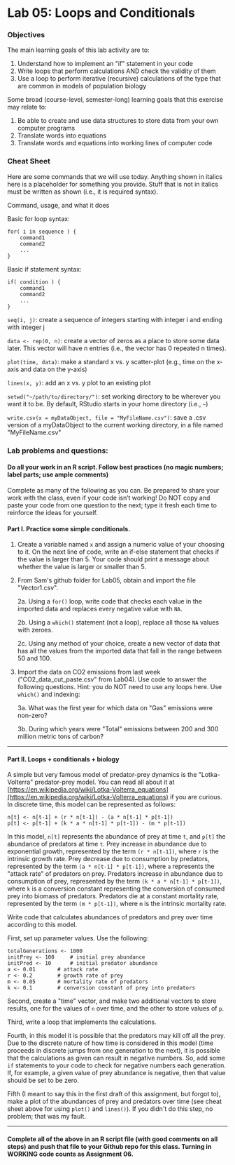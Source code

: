 # Lab 05: Loops and Conditionals### ObjectivesThe main learning goals of this lab activity are to:  1.	Understand how to implement an "if" statement in your code2.	Write loops that perform calculations AND check the validity of them3.	Use a loop to perform iterative (recursive) calculations of the type that are common in models of population biologySome broad (course-level, semester-long) learning goals that this exercise may relate to:1.	Be able to create and use data structures to store data from your own computer programs2.	Translate words into equations3.	Translate words and equations into working lines of computer code### Cheat SheetHere are some commands that we will use today.  Anything shown in italics here is a placeholder for something you provide.  Stuff that is not in italics must be written as shown (i.e., it is required syntax).Command, usage, and what it doesBasic for loop syntax:
	for( i in sequence ) {		command1			command2			...			}	Basic if statement syntax:
	if( condition ) {		command1			command2			...			}	`seq(i, j)`: create a sequence of integers starting with integer i and ending with integer j`data <- rep(0, n)`: create a vector of zeros as a place to store some data later.  This vector will have n entries (i.e., the vector has 0 repeated n times).`plot(time, data)`: make a standard x vs. y scatter-plot (e.g., time on the x-axis and data on the y-axis)
`lines(x, y)`: add an x vs. y plot to an existing plot
`setwd("~/path/to/directory/")`: set working directory to be wherever you want it to be.  By default, RStudio starts in your home directory (i.e., `~`)
`write.csv(x = myDataObject, file = "MyFileName.csv")`: save a .csv version of a myDataObject to the current working directory, in a file named "MyFileName.csv"### Lab problems and questions: 
#### Do all your work in an R script. Follow best practices (no magic numbers; label parts; use ample comments)
Complete as many of the following as you can.  Be prepared to share your work with the class, even if your code isn’t working!  Do NOT copy and paste your code from one question to the next; type it fresh each time to reinforce the ideas for yourself.#### Part I.  Practice some simple conditionals.1.	Create a variable named `x` and assign a numeric value of your choosing to it.  On the next line of code, write an if-else statement that checks if the value is larger than 5.  Your code should print a message about whether the value is larger or smaller than 5.2.	From Sam's github folder for Lab05, obtain and import the file "Vector1.csv".    
	2a. Using a `for()` loop, write code that checks each value in the imported data and replaces every negative value with `NA`.  
	2b. Using a `which()` statement (not a loop), replace all those `NA` values with zeroes.  
	2c. Using any method of your choice, create a new vector of data that has all the values from the imported data that fall in the range between 50 and 100. 
	
3. Import the data on CO2 emissions from last week ("CO2_data_cut_paste.csv" from Lab04).  Use code to answer the following questions.  Hint: you do NOT need to use any loops here.  Use `which()` and indexing:
	3a. What was the first year for which data on "Gas" emissions were non-zero?
	3b. During which years were "Total" emissions between 200 and 300 million metric tons of carbon?

<hr>

#### Part II. Loops + conditionals + biology

A simple but very famous model of predator-prey dynamics is the "Lotka-Volterra" predator-prey model.  You can read all about it at [https://en.wikipedia.org/wiki/Lotka-Volterra_equations](https://en.wikipedia.org/wiki/Lotka-Volterra_equations) if you are curious.  In discrete time, this model can be represented as follows:

	n[t] <- n[t-1] + (r * n[t-1]) - (a * n[t-1] * p[t-1])
	p[t] <- p[t-1] + (k * a * n[t-1] * p[t-1]) - (m * p[t-1])

In this model, `n[t]` represents the abundance of prey at time `t`, and `p[t]` the abundance of predators at time `t`.  Prey increase in abundance due to exponential growth, represented by the term `(r * n[t-1])`, where `r` is the intrinsic growth rate.  Prey decrease due to consumption by predators, represented by the term `(a * n[t-1] * p[t-1])`, where `a` represents the "attack rate" of predators on prey.  Predators increase in abundance due to consumption of prey, represented by the term `(k * a * n[t-1] * p[t-1])`, where `k` is a conversion constant representing the conversion of consumed prey into biomass of predators.  Predators die at a constant mortality rate, represented by the term `(m * p[t-1])`, where `m` is the intrinsic mortality rate.

Write code that calculates abundances of predators and prey over time according to this model. 

First, set up parameter values.  Use the following: 


	totalGenerations <- 1000
	initPrey <- 100 	# initial prey abundance
	initPred <- 10		# initial predator abundance
	a <- 0.01 		# attack rate
	r <- 0.2 		# growth rate of prey
	m <- 0.05 		# mortality rate of predators
	k <- 0.1 		# conversion constant of prey into predators
	
Second, create a "time" vector, and make two additional vectors to store results, one for the values of `n` over time, and the other to store values of `p`.

Third, write a loop that implements the calculations.

Fourth, in this model it is possible that the predators may kill off all the prey.  Due to the discrete nature of how time is considered in this model (time proceeds in discrete jumps from one generation to the next), it is possible that the calculations as given can result in negative numbers.  So, add some `if` statements to your code to check for negative numbers each generation.  If, for example, a given value of prey abundance is negative, then that value should be set to be zero.

Fifth (I meant to say this in the first draft of this assignment, but forgot to), make a plot of the abundances of prey and predators over time (see cheat sheet above for using `plot()` and `lines()`).  If you didn't do this step, no problem; that was my fault.
<hr>#### Complete all of the above in an R script file (with good comments on all steps) and push that file to your Github repo for this class.  Turning in WORKING code counts as Assignment 06. 